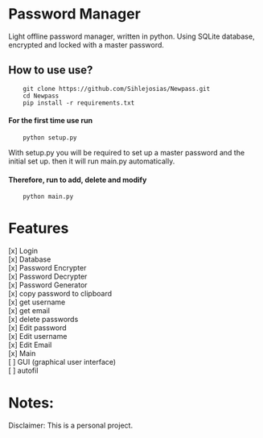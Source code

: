 # Password Manager

Light offline password manager, written in python. Using SQLite database, encrypted and locked with a master password.

## How to use use?
        git clone https://github.com/Sihlejosias/Newpass.git
        cd Newpass 
        pip install -r requirements.txt

#### For the first time use run
        python setup.py 

With setup.py you will be required to set up a master password and the initial set up. then it will run main.py automatically. 

#### Therefore, run to add, delete and modify 

        python main.py

# Features 
[x] Login  
[x] Database  
[x] Password Encrypter  
[x] Password Decrypter  
[x] Password Generator  
[x] copy password to clipboard  
[x] get username  
[x] get email  
[x] delete passwords  
[x] Edit password  
[x] Edit username  
[x] Edit Email  
[x] Main  
[ ] GUI (graphical user interface)  
[ ] autofil  

# Notes:

Disclaimer: This is a personal project. 